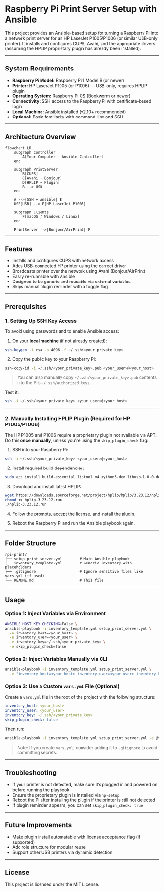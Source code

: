 # Raspberry Pi Print Server Setup with Ansible

This project provides an Ansible-based setup for turning a Raspberry Pi into a network print server for an HP LaserJet P1005/P1006 (or similar USB-only printer). It installs and configures CUPS, Avahi, and the appropriate drivers (assuming the HPLIP proprietary plugin has already been installed).

---

## System Requirements

- **Raspberry Pi Model:** Raspberry Pi 1 Model B (or newer)
- **Printer:** HP LaserJet P1005 (or P1006) — USB-only, requires HPLIP plugin
- **Operating System:** Raspberry Pi OS (Bookworm or newer)
- **Connectivity:** SSH access to the Raspberry Pi with certificate-based login
- **Local Machine:** Ansible installed (v2.10+ recommended)
- **Optional:** Basic familiarity with command-line and SSH

---

## Architecture Overview

```mermaid
flowchart LR
    subgraph Controller
        A[Your Computer — Ansible Controller]
    end

    subgraph PrintServer
        B[CUPS]
        C[Avahi - Bonjour]
        D[HPLIP + Plugin]
        B --> USB
    end

    A -->|SSH + Ansible| B
    USB[USB] --> E[HP LaserJet P1005]

    subgraph Clients
        F[macOS / Windows / Linux]
    end

    PrintServer -->|Bonjour/AirPrint| F
```

---

## Features

- Installs and configures CUPS with network access
- Adds USB-connected HP printer using the correct driver
- Broadcasts printer over the network using Avahi (Bonjour/AirPrint)
- Easily re-runnable with Ansible
- Designed to be generic and reusable via external variables
- Skips manual plugin reminder with a toggle flag

---

## Prerequisites

### 1. Setting Up SSH Key Access

To avoid using passwords and to enable Ansible access:

1. On your **local machine** (if not already created):

```bash
ssh-keygen -t rsa -b 4096 -f ~/.ssh/<your_private_key>
```

2. Copy the public key to your Raspberry Pi:

```bash
ssh-copy-id -i ~/.ssh/<your_private_key>.pub <your_user>@<your_host>
```

> You can also manually copy `~/.ssh/<your_private_key>.pub` contents into the Pi’s `~/.ssh/authorized_keys`.

Test it:

```bash
ssh -i ~/.ssh/<your_private_key> <your_user>@<your_host>
```

---

### 2. Manually Installing HPLIP Plugin (Required for HP P1005/P1006)

The HP P1005 and P1006 require a proprietary plugin not available via APT. Do this **once manually**, unless you're using the `skip_plugin_check` flag:

1. SSH into your Raspberry Pi:

```bash
ssh -i ~/.ssh/<your_private_key> <your_user>@<your_host>
```

2. Install required build dependencies:

```bash
sudo apt install build-essential libtool m4 python3-dev libusb-1.0-0-dev libjpeg-dev libcups2-dev libsnmp-dev libssl-dev libavahi-core-dev
```

3. Download and install latest HPLIP:

```bash
wget https://downloads.sourceforge.net/project/hplip/hplip/3.23.12/hplip-3.23.12.run
chmod +x hplip-3.23.12.run
./hplip-3.23.12.run
```

4. Follow the prompts, accept the license, and install the plugin.

5. Reboot the Raspberry Pi and run the Ansible playbook again.

---

## Folder Structure

```
rpi-print/
├── setup_print_server.yml        # Main Ansible playbook
├── inventory_template.yml        # Generic inventory with placeholders
├── .gitignore                    # Ignore sensitive files like vars.yml (if used)
└── README.md                     # This file
```

---

## Usage

### Option 1: Inject Variables via Environment

```bash
ANSIBLE_HOST_KEY_CHECKING=False \
ansible-playbook -i inventory_template.yml setup_print_server.yml \
  -e inventory_host=<your_host> \
  -e inventory_user=<your_user> \
  -e inventory_key=~/.ssh/<your_private_key> \
  -e skip_plugin_check=false
```

### Option 2: Inject Variables Manually via CLI

```bash
ansible-playbook -i inventory_template.yml setup_print_server.yml \
  -e "inventory_host=<your_host> inventory_user=<your_user> inventory_key=~/.ssh/<your_private_key> skip_plugin_check=false"
```

### Option 3: Use a Custom `vars.yml` File (Optional)

Create a `vars.yml` file in the root of the project with the following structure:

```yaml
inventory_host: <your_host>
inventory_user: <your_user>
inventory_key: ~/.ssh/<your_private_key>
skip_plugin_check: false
```

Then run:

```bash
ansible-playbook -i inventory_template.yml setup_print_server.yml -e @vars.yml
```

> Note: If you create `vars.yml`, consider adding it to `.gitignore` to avoid committing secrets.

---

## Troubleshooting

- If your printer is not detected, make sure it’s plugged in and powered on before running the playbook
- Ensure the proprietary plugin is installed via `hp-setup`
- Reboot the Pi after installing the plugin if the printer is still not detected
- If plugin reminder appears, you can set `skip_plugin_check: true`

---

## Future Improvements

- Make plugin install automatable with license acceptance flag (if supported)
- Add role structure for modular reuse
- Support other USB printers via dynamic detection

---

## License

This project is licensed under the MIT License.
